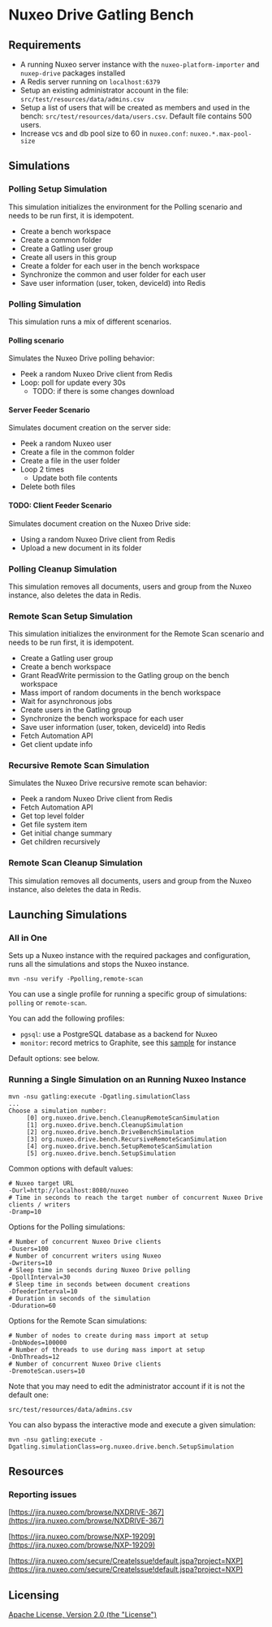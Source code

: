 # Nuxeo Drive Gatling Bench

## Requirements

- A running Nuxeo server instance with the `nuxeo-platform-importer` and `nuxep-drive` packages installed
- A Redis server running on `localhost:6379`
- Setup an existing administrator account in the file: `src/test/resources/data/admins.csv`
- Setup a list of users that will be created as members and used in the bench: `src/test/resources/data/users.csv`.
  Default file contains 500 users.
- Increase vcs and db pool size to 60 in `nuxeo.conf`: `nuxeo.*.max-pool-size`

## Simulations

### Polling Setup Simulation

This simulation initializes the environment for the Polling scenario and needs to be run first, it is idempotent.

- Create a bench workspace
- Create a common folder
- Create a Gatling user group
- Create all users in this group
- Create a folder for each user in the bench workspace
- Synchronize the common and user folder for each user
- Save user information (user, token, deviceId) into Redis

### Polling Simulation

This simulation runs a mix of different scenarios.

#### Polling scenario

Simulates the Nuxeo Drive polling behavior:

- Peek a random Nuxeo Drive client from Redis
- Loop: poll for update every 30s
  - TODO: if there is some changes download

#### Server Feeder Scenario

Simulates document creation on the server side:

- Peek a random Nuxeo user
- Create a file in the common folder
- Create a file in the user folder
- Loop 2 times
   - Update both file contents
- Delete both files

#### TODO: Client Feeder Scenario

Simulates document creation on the Nuxeo Drive side:

- Using a random Nuxeo Drive client from Redis
- Upload a new document in its folder

### Polling Cleanup Simulation

This simulation removes all documents, users and group from the Nuxeo instance, also deletes the data in Redis.

### Remote Scan Setup Simulation

This simulation initializes the environment for the Remote Scan scenario and needs to be run first, it is idempotent.

- Create a Gatling user group
- Create a bench workspace
- Grant ReadWrite permission to the Gatling group on the bench workspace
- Mass import of random documents in the bench workspace
- Wait for asynchronous jobs
- Create users in the Gatling group
- Synchronize the bench workspace for each user
- Save user information (user, token, deviceId) into Redis
- Fetch Automation API
- Get client update info

### Recursive Remote Scan Simulation

Simulates the Nuxeo Drive recursive remote scan behavior:

- Peek a random Nuxeo Drive client from Redis
- Fetch Automation API
- Get top level folder
- Get file system item
- Get initial change summary
- Get children recursively

### Remote Scan Cleanup Simulation

This simulation removes all documents, users and group from the Nuxeo instance, also deletes the data in Redis.

## Launching Simulations

### All in One

Sets up a Nuxeo instance with the required packages and configuration, runs all the simulations and stops the Nuxeo instance.

    mvn -nsu verify -Ppolling,remote-scan

You can use a single profile for running a specific group of simulations: `polling` or `remote-scan`.

You can add the following profiles:

- `pgsql`: use a PostgreSQL database as a backend for Nuxeo
- `monitor`: record metrics to Graphite, see this [sample](http://kraken.nuxeo.com/dashboard/#kraken-drive-remote-scan) for instance

Default options: see below.

### Running a Single Simulation on an Running Nuxeo Instance

    mvn -nsu gatling:execute -Dgatling.simulationClass
    ...
    Choose a simulation number:
         [0] org.nuxeo.drive.bench.CleanupRemoteScanSimulation
         [1] org.nuxeo.drive.bench.CleanupSimulation
         [2] org.nuxeo.drive.bench.DriveBenchSimulation
         [3] org.nuxeo.drive.bench.RecursiveRemoteScanSimulation
         [4] org.nuxeo.drive.bench.SetupRemoteScanSimulation
         [5] org.nuxeo.drive.bench.SetupSimulation

Common options with default values:

    # Nuxeo target URL
    -Durl=http://localhost:8080/nuxeo
    # Time in seconds to reach the target number of concurrent Nuxeo Drive clients / writers
    -Dramp=10

Options for the Polling simulations:

    # Number of concurrent Nuxeo Drive clients
    -Dusers=100
    # Number of concurrent writers using Nuxeo
    -Dwriters=10
    # Sleep time in seconds during Nuxeo Drive polling
    -DpollInterval=30
    # Sleep time in seconds between document creations
    -DfeederInterval=10
    # Duration in seconds of the simulation
    -Dduration=60

Options for the Remote Scan simulations:

    # Number of nodes to create during mass import at setup
    -DnbNodes=100000
    # Number of threads to use during mass import at setup
    -DnbThreads=12
    # Number of concurrent Nuxeo Drive clients
    -DremoteScan.users=10

Note that you may need to edit the administrator account if it is not the default one:

    src/test/resources/data/admins.csv

You can also bypass the interactive mode and execute a given simulation:

    mvn -nsu gatling:execute -Dgatling.simulationClass=org.nuxeo.drive.bench.SetupSimulation

## Resources

### Reporting issues

[https://jira.nuxeo.com/browse/NXDRIVE-367](https://jira.nuxeo.com/browse/NXDRIVE-367)

[https://jira.nuxeo.com/browse/NXP-19209](https://jira.nuxeo.com/browse/NXP-19209)

[https://jira.nuxeo.com/secure/CreateIssue!default.jspa?project=NXP](https://jira.nuxeo.com/secure/CreateIssue!default.jspa?project=NXP)

## Licensing

[Apache License, Version 2.0 (the "License")](http://www.apache.org/licenses/LICENSE-2.0)
